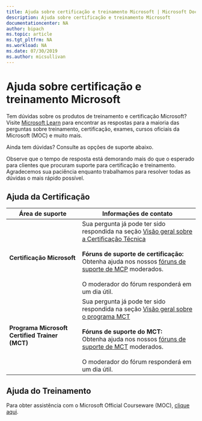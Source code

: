 ```yaml
---
title: Ajuda sobre certificação e treinamento Microsoft | Microsoft Docs
description: Ajuda sobre certificação e treinamento Microsoft
documentationcenter: NA
author: bipach
ms.topic: article
ms.tgt_pltfrm: NA
ms.workload: NA
ms.date: 07/30/2019
ms.author: micsullivan
---
```

# Ajuda sobre certificação e treinamento Microsoft

Tem dúvidas sobre os produtos de treinamento e certificação Microsoft? Visite [Microsoft Learn](/learn/certifications/) para encontrar as respostas para a maioria das perguntas sobre treinamento, certificação, exames, cursos oficiais da Microsoft (MOC) e muito mais.

Ainda tem dúvidas? Consulte as opções de suporte abaixo.

Observe que o tempo de resposta está demorando mais do que o esperado para clientes que procuram suporte para certificação e treinamento. Agradecemos sua paciência enquanto trabalhamos para resolver todas as dúvidas o mais rápido possível.

## Ajuda da Certificação

| Área de suporte | Informações de contato |
| ------------- | --- |
| **Certificação Microsoft** | Sua pergunta já pode ter sido respondida na seção [Visão geral sobre a Certificação Técnica](https://www.microsoft.com/learning/certification-overview.aspx) <br/><br/>  **Fóruns de suporte de certificação:** <br/>Obtenha ajuda nos nossos [fóruns de suporte de MCP](https://aka.ms/MCPForum) moderados.<br/><br/>  O moderador do fórum responderá em um dia útil. |
| **Programa Microsoft Certified Trainer (MCT)** | Sua pergunta já pode ter sido respondida na seção [Visão geral sobre o programa MCT](https://www.microsoft.com/learning/mct-certification.aspx)<br/><br/>  **Fóruns de suporte do MCT:** <br/> Obtenha ajuda nos nossos [fóruns de suporte de MCT](https://aka.ms/MCTForum) moderados.<br/><br/> O moderador do fórum responderá em um dia útil. |

## Ajuda do Treinamento

Para obter assistência com o Microsoft Official Courseware (MOC), [clique aqui](https://docs.microsoft.com/learn/certifications/certification-and-training-help).